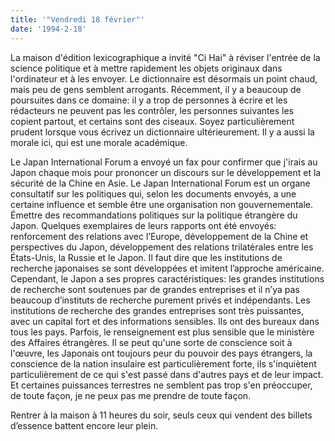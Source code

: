 ```yaml
---
title: '"Vendredi 18 février"'
date: '1994-2-18'
---
```

La maison d'édition lexicographique a invité "Ci Hai" à réviser l'entrée de la science politique et à mettre rapidement les objets originaux dans l'ordinateur et à les envoyer. Le dictionnaire est désormais un point chaud, mais peu de gens semblent arrogants. Récemment, il y a beaucoup de poursuites dans ce domaine: il y a trop de personnes à écrire et les rédacteurs ne peuvent pas les contrôler, les personnes suivantes les copient partout, et certains sont des ciseaux. Soyez particulièrement prudent lorsque vous écrivez un dictionnaire ultérieurement. Il y a aussi la morale ici, qui est une morale académique.

Le Japan International Forum a envoyé un fax pour confirmer que j'irais au Japon chaque mois pour prononcer un discours sur le développement et la sécurité de la Chine en Asie. Le Japan International Forum est un organe consultatif sur les politiques qui, selon les documents envoyés, a une certaine influence et semble être une organisation non gouvernementale. Émettre des recommandations politiques sur la politique étrangère du Japon. Quelques exemplaires de leurs rapports ont été envoyés: renforcement des relations avec l’Europe, développement de la Chine et perspectives du Japon, développement des relations trilatérales entre les États-Unis, la Russie et le Japon. Il faut dire que les institutions de recherche japonaises se sont développées et imitent l’approche américaine. Cependant, le Japon a ses propres caractéristiques: les grandes institutions de recherche sont soutenues par de grandes entreprises et il n’ya pas beaucoup d’instituts de recherche purement privés et indépendants. Les institutions de recherche des grandes entreprises sont très puissantes, avec un capital fort et des informations sensibles. Ils ont des bureaux dans tous les pays. Parfois, le renseignement est plus sensible que le ministère des Affaires étrangères. Il se peut qu'une sorte de conscience soit à l'œuvre, les Japonais ont toujours peur du pouvoir des pays étrangers, la conscience de la nation insulaire est particulièrement forte, ils s'inquiètent particulièrement de ce qui s'est passé dans d'autres pays et de leur impact. Et certaines puissances terrestres ne semblent pas trop s'en préoccuper, de toute façon, je ne peux pas me prendre de toute façon.

Rentrer à la maison à 11 heures du soir, seuls ceux qui vendent des billets d’essence battent encore leur plein.